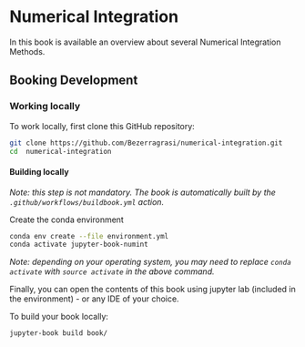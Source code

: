 # Numerical Integration

In this book is available an overview about several Numerical Integration Methods.

## Booking Development

### Working locally

To work locally, first clone this GitHub repository:

```bash
git clone https://github.com/Bezerragrasi/numerical-integration.git
cd  numerical-integration
```

#### Building locally

*Note: this step is not mandatory. The book is automatically built by the `.github/workflows/buildbook.yml` action.*

Create the conda environment

```bash
conda env create --file environment.yml
conda activate jupyter-book-numint
```

*Note: depending on your operating system, you may need to replace `conda activate` with `source activate` in the above command.*

Finally, you can open the contents of this book using jupyter lab (included in the environment) - or any IDE of your choice.


To build your book locally:

```bash
jupyter-book build book/
```

